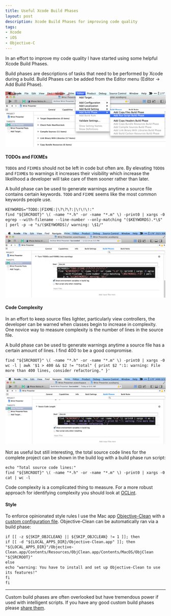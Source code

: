 ```yaml
---
title: Useful Xcode Build Phases
layout: post
description: Xcode Build Phases for improving code quality
tags:
- Xcode
- iOS
- Objective-C
---
```


In an effort to improve my code quality I have started using some helpful Xcode Build Phases.

Build phases are descriptions of tasks that need to be performed by Xcode during a build. Build Phases can be added from the Editor menu (Editor -> Add Build Phase).

<div class="screenshot">
    <img src="/assets/2014-01-24-xcode-add-build-phase@2x.png" width="800" alt="How to add a build phase in Xcode">
</div>

#### TODOs and FIXMEs

`TODO`s and `FIXME`s should not be left in code but often are. By elevating `TODO`s and `FIXME`s to warnings it increases their visibility which increase the likelihood a developer will take care of them sooner rather than later.

A build phase can be used to generate warnings anytime a source file contains certain keywords. `TODO` and `FIXME` seems like the most common keywords people use.

```
KEYWORDS="TODO:|FIXME:|\?\?\?:|\!\!\!:"
find "${SRCROOT}" \( -name "*.h" -or -name "*.m" \) -print0 | xargs -0 egrep --with-filename --line-number --only-matching "($KEYWORDS).*\$" | perl -p -e "s/($KEYWORDS)/ warning: \$1/"
```

<div class="screenshot">
    <img src="/assets/2014-01-24-xcode-add-build-phase-todos@2x.png" width="800" alt="Build phase for elevating TODOs and FIXMEs to warnings in Xcode">
</div>

#### Code Complexity

In an effort to keep source files lighter, particularly view controllers, the developer can be warned when classes begin to increase in complexity. One novice way to measure complexity is the number of lines in the source file.

A build phase can be used to generate warnings anytime a source file has a certain amount of lines. I find 400 to be a good compromise.

```
find "${SRCROOT}" \( -name "*.h" -or -name "*.m" \) -print0 | xargs -0 wc -l | awk '$1 > 400 && $2 != "total" { print $2 ":1: warning: File more than 400 lines, consider refactoring." }'
```

<div class="screenshot">
    <img src="/assets/2014-01-24-xcode-build-phase-lines@2x.png" width="800" alt="Build phase for generating warnings when source files grow large">
</div>

Not as useful but still interesting, the total source code lines for the complete project can be shown in the build log with a build phase run script:

```
echo "Total source code lines:"
find "${SRCROOT}" \( -name "*.h" -or -name "*.m" \) -print0 | xargs -0 cat | wc -l
```

Code complexity is a complicated thing to measure. For a more robust approach for identifying complexity you should look at [OCLint](http://oclint.org/ "Static code analysis tool").

#### Style

To enforce opinionated style rules I use the Mac app [Objective-Clean](https://itunes.apple.com/us/app/objective-clean/id713910413?mt=12&at=10l6oV&ct=mm "Objective-Clean app on the Mac App Store") with a [custom configuration file](https://gist.github.com/mmorey/8596017 "Style settings plist file for Objective-Clean"). Objective-Clean can be automatically ran via a build phase:

```
if [[ -z ${SKIP_OBJCLEAN} || ${SKIP_OBJCLEAN} != 1 ]]; then
if [[ -d "${LOCAL_APPS_DIR}/Objective-Clean.app" ]]; then
"${LOCAL_APPS_DIR}"/Objective-Clean.app/Contents/Resources/ObjClean.app/Contents/MacOS/ObjClean "${SRCROOT}"
else
echo "warning: You have to install and set up Objective-Clean to use its features!"
fi
fi
```

---

Custom build phases are often overlooked but have tremendous power if used with intelligent scripts. If you have any good custom build phases please [share them](https://twitter.com/xzolian "Twitter page for Matthew Morey").
